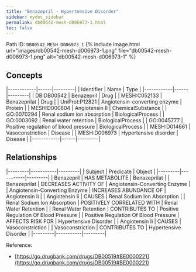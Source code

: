 ```yaml
---
title: "Benazepril - Hypertensive Disorder"
sidebar: mydoc_sidebar
permalink: db00542-mesh-d006973-1.html
toc: false 
---
```



Path ID: `DB00542_MESH_D006973_1`
{% include image.html url="images/db00542-mesh-d006973-1.png" file="db00542-mesh-d006973-1.png" alt="db00542-mesh-d006973-1" %}

## Concepts

|------------|------|---------|
| Identifier | Name | Type    |
|------------|------|---------|
| DB:DB00542 | Benazepril | Drug |
| MESH:C052133 | Benazeprilat | Drug |
| UniProt:P12821 | Angiotensin-converting enzyme | Protein |
| MESH:D000804 | Angiotensin II | ChemicalSubstance |
| GO:0070294 | Renal sodium ion absorption | BiologicalProcess |
| GO:0003092 | Renal water retention | BiologicalProcess |
| GO:0045777 | Positive regulation of blood pressure | BiologicalProcess |
| MESH:D014661 | Vasoconstriction | Disease |
| MESH:D006973 | Hypertensive disorder | Disease |
|------------|------|---------|

## Relationships

|---------|-----------|---------|
| Subject | Predicate | Object  |
|---------|-----------|---------|
| Benazepril | HAS METABOLITE | Benazeprilat |
| Benazeprilat | DECREASES ACTIVITY OF | Angiotensin-Converting Enzyme |
| Angiotensin-Converting Enzyme | INCREASES ABUNDANCE OF | Angiotensin Ii |
| Angiotensin Ii | CAUSES | Renal Sodium Ion Absorption |
| Renal Sodium Ion Absorption | POSITIVELY CORRELATED WITH | Renal Water Retention |
| Renal Water Retention | CONTRIBUTES TO | Positive Regulation Of Blood Pressure |
| Positive Regulation Of Blood Pressure | AFFECTS RISK FOR | Hypertensive Disorder |
| Angiotensin Ii | CAUSES | Vasoconstriction |
| Vasoconstriction | CONTRIBUTES TO | Hypertensive Disorder |
|---------|-----------|---------|

Reference: 
  - [https://go.drugbank.com/drugs/DB00519#BE0000221](https://go.drugbank.com/drugs/DB00519#BE0000221)
